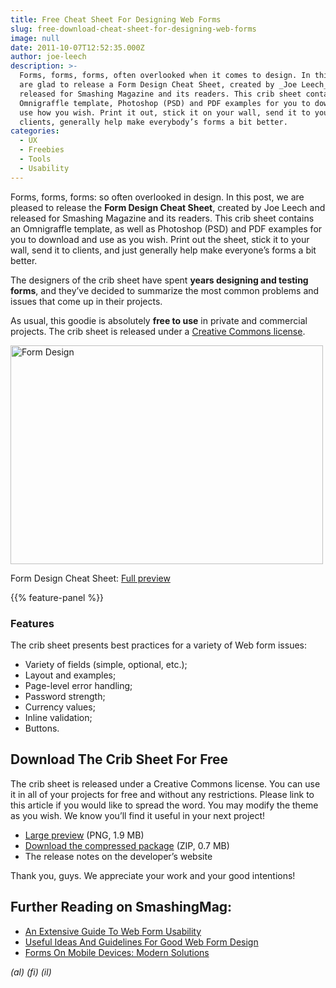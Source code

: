 ```yaml
---
title: Free Cheat Sheet For Designing Web Forms
slug: free-download-cheat-sheet-for-designing-web-forms
image: null
date: 2011-10-07T12:52:35.000Z
author: joe-leech
description: >-
  Forms, forms, forms, often overlooked when it comes to design. In this post we
  are glad to release a Form Design Cheat Sheet, created by _Joe Leech_ and
  released for Smashing Magazine and its readers. This crib sheet contains an
  Omnigraffle template, Photoshop (PSD) and PDF examples for you to download and
  use how you wish. Print it out, stick it on your wall, send it to your
  clients, generally help make everybody’s forms a bit better.
categories:
  - UX
  - Freebies
  - Tools
  - Usability
---
```

Forms, forms, forms: so often overlooked in design. In this post, we are pleased to release the <strong>Form Design Cheat Sheet</strong>, created by Joe Leech and released for Smashing Magazine and its readers. This crib sheet contains an Omnigraffle template, as well as Photoshop (PSD) and PDF examples for you to download and use as you wish. Print out the sheet, stick it to your wall, send it to clients, and just generally help make everyone’s forms a bit better.

The designers of the crib sheet have spent <strong>years designing and testing forms</strong>, and they’ve decided to summarize the most common problems and issues that come up in their projects.

As usual, this goodie is absolutely <strong>free to use</strong> in private and commercial projects. The crib sheet is released under a <a href="https://creativecommons.org/licenses/by-sa/3.0/">Creative Commons license</a>.

<a href="https://smashingmagazine.com/files/wallpapers/images/form-crib-sheet/full_preview.png"><img loading="lazy" decoding="async" loading="lazy" decoding="async" class="108176" title="Form Design" src="https://archive.smashing.media/assets/344dbf88-fdf9-42bb-adb4-46f01eedd629/23279451-5c2e-4a64-99ad-3bc5c9ffb10b/form-design.jpg" alt="Form Design" width="500" height="350" /></a>

Form Design Cheat Sheet: <a href="https://smashingmagazine.com/files/wallpapers/images/form-crib-sheet/full_preview.png">Full preview</a>

{{% feature-panel %}}

### Features

The crib sheet presents best practices for a variety of Web form issues:

*   Variety of fields (simple, optional, etc.);
*   Layout and examples;
*   Page-level error handling;
*   Password strength;
*   Currency values;
*   Inline validation;
*   Buttons.</p>

## Download The Crib Sheet For Free

The crib sheet is released under a Creative Commons license. You can use it in all of your projects for free and without any restrictions. Please link to this article if you would like to spread the word. You may modify the theme as you wish. We know you’ll find it useful in your next project!

*   [Large preview](https://smashingmagazine.com/files/wallpapers/images/form-crib-sheet/full_preview.png) (PNG, 1.9 MB)
*   [Download the compressed package](https://smashingmagazine.com/files/wallpapers/images/form-crib-sheet/form-crib-sheet.zip) (ZIP, 0.7 MB)
*   The release notes on the developer’s website

Thank you, guys. We appreciate your work and your good intentions!

## <span class="rh">Further Reading</span> on SmashingMag:

*   [An Extensive Guide To Web Form Usability](https://www.smashingmagazine.com/2011/11/extensive-guide-web-form-usability/)
*   [Useful Ideas And Guidelines For Good Web Form Design](https://www.smashingmagazine.com/2011/06/useful-ideas-and-guidelines-for-good-web-form-design/)
*   [Forms On Mobile Devices: Modern Solutions](https://www.smashingmagazine.com/2010/03/forms-on-mobile-devices-modern-solutions/)

<em>(al) (fi) (il)</em>

